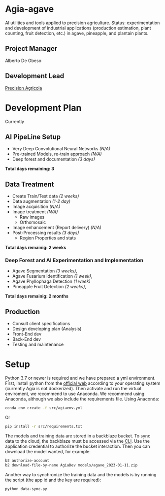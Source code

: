 # Agia-agave

AI utilities and tools applied to precision agriculture. Status: experimentation and development of industrial applications (production estimation, plant counting, fruit detection, etc.) in agave, pineapple, and plantain plants.

## Project Manager

Alberto De Obeso

## Development Lead

[Precision Agricola](http://www.precisionagricola.com/)

# Development Plan

Currently

## AI PipeLine Setup

- Very Deep Convolutional Neural Networks _(N/A)_
- Pre-trained Models, re-train approach _(N/A)_
- Deep forest and documentation _(3 days)_

**Total days remaining: 3**

## Data Treatment

- Create Train/Test data _(2 weeks)_
- Data augmentation _(1-2 day)_
- Image acquisition _(N/A)_
- Image treatment _(N/A)_
    - Raw images 
    - Orthomosaic
- Image enhancement (Report delivery) _(N/A)_
- Post-Processing results _(3 days)_
    - Region Properties and stats


**Total days remainig: 2 weeks**

### Deep Forest and AI Experimentation and Implementation

- Agave Segmentation _(3 weeks)_,
- Agave Fusarium Identification _(1 week)_,
- Agave Phyllophaga Detection _(1 week)_
- Pineapple Fruit Detection _(2 weeks)_,

**Total days remainig: 2 months**
## Production 

- Consult client specifications
- Design developing plan (Analysis)
- Front-End dev
- Back-End dev
- Testing and maintenance

# Setup

Python 3.7 or newer is required and we have prepared a yml environment. First, install python from the [official web](https://www.python.org/) according to your operating system (currently Agia is not dockerized). Then activate and run the virtual enviroment, we recommend to use Anaconda. We recommend using Anaconda, although we also include the requirements file. Using Anaconda:

``` bash
conda env create -f src/agiaenv.yml
```

Or

``` bash
pip install -r src/requirements.txt
```

The models and training data are stored in a backblaze bucket. To sync data to the cloud, the backblaze must be accessed via the [CLI](https://www.backblaze.com/b2/docs/quick_command_line.html). Use the application credential to authorize the bucket interaction. Then you can download the model wanted, for example:

``` bash
b2 authorize-account
b2 download-file-by-name AgiaDev models/agave_2023-01-11.zip
```

Another way to synchronize the training data and the models is by running the script (the app id and the key are required):

``` bash
python data-sync.py
```
